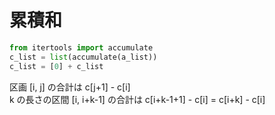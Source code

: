 # 累積和

```python
from itertools import accumulate
c_list = list(accumulate(a_list))
c_list = [0] + c_list
```

区画 [i, j] の合計は c[j+1] - c[i]  
k の長さの区間 [i, i+k-1] の合計は c[i+k-1+1] - c[i] = c[i+k] - c[i]
